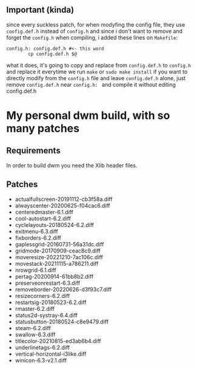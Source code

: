 Important (kinda)
-----------
since every suckless patch, for when modyfing the config
file, they use `config.def.h` instead of `config.h` and since i 
don't want to remove and forget the `config.h` when compiling, 
i added these lines on `Makefile`:
```make
config.h: config.def.h #<- this word
        cp config.def.h $@
```
what it does, it's going to copy and replace from `config.def.h` to `config.h` and replace it everytime we run `make` or `sudo make install`
if you want to directly modify from the `config.h` file and leave `config.def.h` alone, just remove `config.def.h` near `config.h: ` and compile it without editing config.def.h

My personal dwm build, with so many patches
============================

Requirements
------------
In order to build dwm you need the Xlib header files.

Patches
------------
* actualfullscreen-20191112-cb3f58a.diff
* alwayscenter-20200625-f04cac6.diff
* centeredmaster-6.1.diff
* cool-autostart-6.2.diff
* cyclelayouts-20180524-6.2.diff
* exitmenu-6.3.diff
* fixborders-6.2.diff
* gaplessgrid-20160731-56a31dc.diff
* gridmode-20170909-ceac8c9.diff
* moveresize-20221210-7ac106c.diff
* movestack-20211115-a786211.diff
* nrowgrid-6.1.diff
* pertag-20200914-61bb8b2.diff
* preserveonrestart-6.3.diff
* removeborder-20220626-d3f93c7.diff
* resizecorners-6.2.diff
* restartsig-20180523-6.2.diff
* rmaster-6.2.diff
* status2d-systray-6.4.diff
* statusbutton-20180524-c8e9479.diff
* steam-6.2.diff
* swallow-6.3.diff
* titlecolor-20210815-ed3ab6b4.diff
* underlinetags-6.2.diff
* vertical-horizontal-i3like.diff
* winicon-6.3-v2.1.diff
